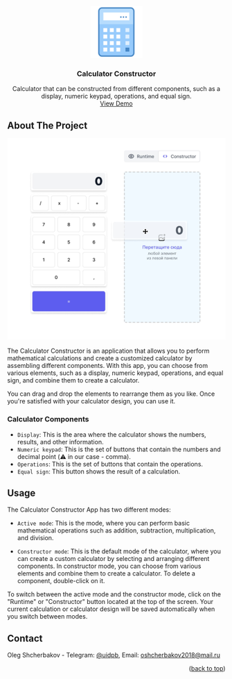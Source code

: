 <a name="readme-top"></a>

<br />
<div align="center">
  <a href="https://github.com/othneildrew/Best-README-Template">
    <img src="public/calculator.png" width="120" alt="Logo">
  </a>

  <h3 align="center">Calculator Constructor</h3>

  <p align="center">
    Calculator that can be constructed from different components, such as a display, numeric keypad, operations, and equal sign.
    <br />
    <a href="https://calc-constructor.vercel.app/">View Demo</a>
  </p>
</div>

## About The Project

[![Calculator constructor][constructor-screenshot]](https://example.com)

The Calculator Constructor is an application that allows you to perform mathematical calculations and create a customized calculator by assembling different components. With this app, you can choose from various elements, such as a display, numeric keypad, operations, and equal sign, and combine them to create a calculator.

You can drag and drop the elements to rearrange them as you like. Once you're satisfied with your calculator design, you can use it.

### Calculator Components

- `Display`: This is the area where the calculator shows the numbers, results, and other information.
- `Numeric keypad`: This is the set of buttons that contain the numbers and decimal point (⚠️ in our case - comma).
- `Operations`: This is the set of buttons that contain the operations.
- `Equal sign`: This button shows the result of a calculation.

## Usage

The Calculator Constructor App has two different modes:

- `Active mode`: This is the mode, where you can perform basic mathematical operations such as addition, subtraction, multiplication, and division.

- `Constructor mode`: This is the default mode of the calculator, where you can create a custom calculator by selecting and arranging different components. In constructor mode, you can choose from various elements and combine them to create a calculator. To delete a component, double-click on it.

To switch between the active mode and the constructor mode, click on the "Runtime" or "Constructor" button located at the top of the screen. Your current calculation or calculator design will be saved automatically when you switch between modes.

## Contact

Oleg Shcherbakov - Telegram: [@uidpb](https://t.me/uidpb), Email: oshcherbakov2018@mail.ru

<p align="right">(<a href="#readme-top">back to top</a>)</p>

[constructor-screenshot]: public/constructor.jpg
